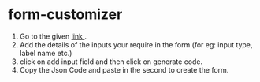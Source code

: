 # form-customizer
1. Go to the given [link  ](https://abhijeetiyer1996.github.io/form-customizer/index1.html).
2. Add the details of the inputs your require in the form (for eg: input type, label name etc.)
3. click on add input field and then click on generate code.
4. Copy the Json Code and paste in the second to create the form.
